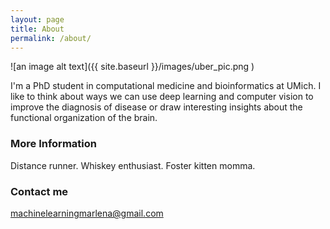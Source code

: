 ```yaml
---
layout: page
title: About
permalink: /about/
---
```


![an image alt text]({{ site.baseurl }}/images/uber_pic.png )

I'm a PhD student in computational medicine and bioinformatics at UMich. I like to think about ways we can use deep learning and computer vision to improve the diagnosis of disease or draw interesting insights about the functional organization of the brain.

### More Information

Distance runner. Whiskey enthusiast. Foster kitten momma.

### Contact me

[machinelearningmarlena@gmail.com](mailto:machinelearningmarlena@gmail.com)
